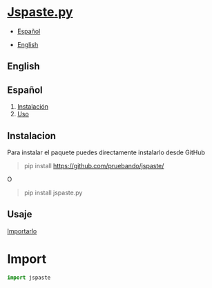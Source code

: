 # [Jspaste](https://jspaste.tnfangel.repl.co)[.py](https://github.com/pruebando/jspaste/blob/master/README.md)

- [Español](#español)

- [English](#english)

## English


## Español

1. [Instalación](#instalacion)
2. [Uso](#Usaje)




## **Instalacion**

Para instalar el paquete puedes directamente instalarlo desde GitHub 
> pip install https://github.com/pruebando/jspaste/

O

> pip install jspaste.py

## **Usaje**
[Importarlo](#Import)

# Import
```py
import jspaste
```



